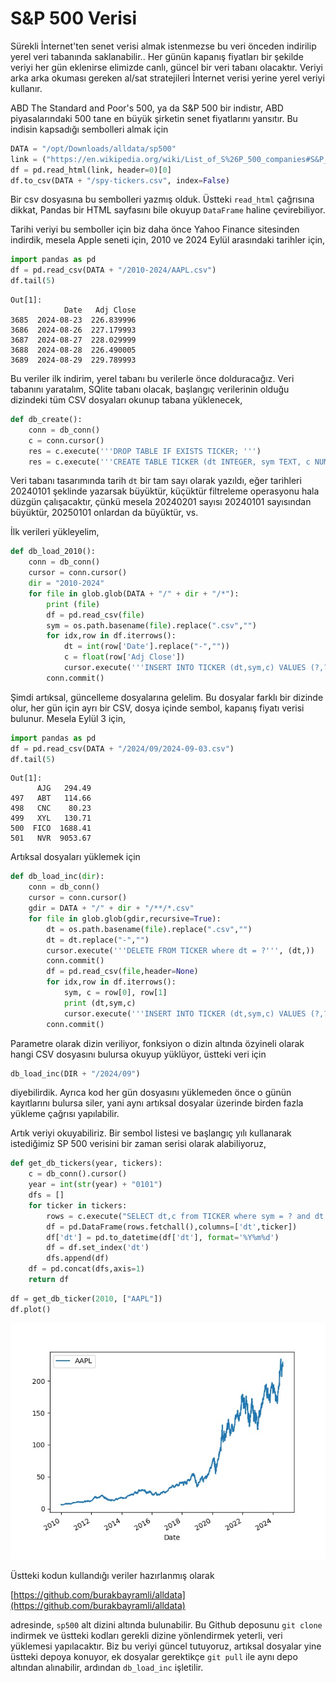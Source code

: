 # S&P 500 Verisi

Sürekli İnternet'ten senet verisi almak istenmezse bu veri önceden
indirilip yerel veri tabanında saklanabilir.. Her günün kapanış
fiyatları bir şekilde veriyi her gün eklenirse elimizde canlı, güncel
bir veri tabanı olacaktır. Veriyi arka arka okuması gereken al/sat
stratejileri İnternet verisi yerine yerel veriyi kullanır.

ABD The Standard and Poor's 500, ya da S&P 500 bir indistır, ABD
piyasalarındaki 500 tane en büyük şirketin senet fiyatlarını yansıtır.
Bu indisin kapsadığı sembolleri almak için

```python
DATA = "/opt/Downloads/alldata/sp500"
link = ("https://en.wikipedia.org/wiki/List_of_S%26P_500_companies#S&P_500_component_stocks")
df = pd.read_html(link, header=0)[0]
df.to_csv(DATA + "/spy-tickers.csv", index=False)
```

Bir csv dosyasına bu sembolleri yazmış olduk. Üstteki `read_html` çağrısına dikkat,
Pandas bir HTML sayfasını bile okuyup `DataFrame` haline çevirebiliyor.

Tarihi veriyi bu semboller için biz daha önce Yahoo Finance sitesinden
indirdik, mesela Apple seneti için, 2010 ve 2024 Eylül arasındaki
tarihler için,

```python
import pandas as pd
df = pd.read_csv(DATA + "/2010-2024/AAPL.csv")
df.tail(5)
```

```text
Out[1]: 
            Date   Adj Close
3685  2024-08-23  226.839996
3686  2024-08-26  227.179993
3687  2024-08-27  228.029999
3688  2024-08-28  226.490005
3689  2024-08-29  229.789993
```

Bu veriler ilk indirim, yerel tabanı bu verilerle önce dolduracağız. Veri tabanını
yaratalım, SQlite tabanı olacak, başlangıç verilerinin olduğu dizindeki tüm
CSV dosyaları okunup tabana yüklenecek,

```python
def db_create():
    conn = db_conn()
    c = conn.cursor()
    res = c.execute('''DROP TABLE IF EXISTS TICKER; ''')
    res = c.execute('''CREATE TABLE TICKER (dt INTEGER, sym TEXT, c NUMERIC, PRIMARY KEY (dt, sym)); ''')
```

Veri tabanı tasarımında tarih `dt` bir tam sayı olarak yazıldı, eğer
tarihleri 20240101 şeklinde yazarsak büyüktür, küçüktür filtreleme
operasyonu hala düzgün çalışacaktır, çünkü mesela 20240201 sayısı
20240101 sayısından büyüktür, 20250101 onlardan da büyüktür, vs.

İlk verileri yükleyelim,

```python
def db_load_2010():
    conn = db_conn()    
    cursor = conn.cursor()
    dir = "2010-2024"
    for file in glob.glob(DATA + "/" + dir + "/*"):
        print (file)
        df = pd.read_csv(file)
        sym = os.path.basename(file).replace(".csv","")
        for idx,row in df.iterrows():
            dt = int(row['Date'].replace("-",""))
            c = float(row['Adj Close'])
            cursor.execute('''INSERT INTO TICKER (dt,sym,c) VALUES (?,?,?)''', (dt,sym,c))
        conn.commit()        
```

Şimdi artıksal, güncelleme dosyalarına gelelim. Bu dosyalar farklı bir
dizinde olur, her gün için ayrı bir CSV, dosya içinde sembol, kapanış
fiyatı verisi bulunur.  Mesela Eylül 3 için,

```python
import pandas as pd
df = pd.read_csv(DATA + "/2024/09/2024-09-03.csv")
df.tail(5)
```

```text
Out[1]: 
      AJG   294.49
497   ABT   114.66
498   CNC    80.23
499   XYL   130.71
500  FICO  1688.41
501   NVR  9053.67
```

Artıksal dosyaları yüklemek için

```python
def db_load_inc(dir):
    conn = db_conn()    
    cursor = conn.cursor()
    gdir = DATA + "/" + dir + "/**/*.csv"
    for file in glob.glob(gdir,recursive=True):        
        dt = os.path.basename(file).replace(".csv","")
        dt = dt.replace("-","")
        cursor.execute('''DELETE FROM TICKER where dt = ?''', (dt,))
        conn.commit()        
        df = pd.read_csv(file,header=None)
        for idx,row in df.iterrows():
            sym, c = row[0], row[1]
            print (dt,sym,c)
            cursor.execute('''INSERT INTO TICKER (dt,sym,c) VALUES (?,?,?)''', (dt,sym,c))
        conn.commit()        

```

Parametre olarak dizin veriliyor, fonksiyon o dizin altında özyineli olarak hangi CSV
dosyasını bulursa okuyup yüklüyor, üstteki veri için

```python
db_load_inc(DIR + "/2024/09")
```

diyebilirdik. Ayrıca kod her gün dosyasını yüklemeden önce o günün
kayıtlarını bulursa siler, yani aynı artıksal dosyalar üzerinde birden
fazla yükleme çağrısı yapılabilir.

Artık veriyi okuyabiliriz. Bir sembol listesi ve başlangıç yılı kullanarak
istediğimiz SP 500 verisini bir zaman serisi olarak alabiliyoruz,

```python
def get_db_tickers(year, tickers):
    c = db_conn().cursor()
    year = int(str(year) + "0101")
    dfs = []
    for ticker in tickers:
        rows = c.execute("SELECT dt,c from TICKER where sym = ? and dt >= ?", (ticker,year))
        df = pd.DataFrame(rows.fetchall(),columns=['dt',ticker])
        df['dt'] = pd.to_datetime(df['dt'], format='%Y%m%d')
        df = df.set_index('dt')
        dfs.append(df)
    df = pd.concat(dfs,axis=1)
    return df
```

```python
df = get_db_ticker(2010, ["AAPL"])
df.plot()
```

![](aapl.jpg)

Üstteki kodun kullandığı veriler hazırlanmış olarak

[https://github.com/burakbayramli/alldata](https://github.com/burakbayramli/alldata)

adresinde, `sp500` alt dizini altında bulunabilir. Bu Github deposunu
`git clone` indirmek ve üstteki kodları gerekli dizine yönlendirmek
yeterli, veri yüklemesi yapılacaktır. Biz bu veriyi güncel tutuyoruz,
artıksal dosyalar yine üstteki depoya konuyor, ek dosyalar gerektikçe
`git pull` ile aynı depo altından alınabilir, ardından `db_load_inc`
işletilir.




